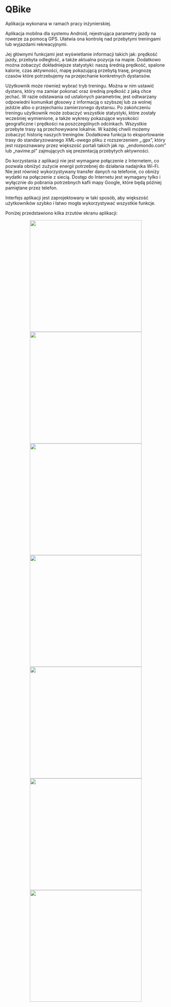 # QBike
Aplikacja wykonana w ramach pracy inżynierskiej.

Aplikacja mobilna dla systemu Android, rejestrująca parametry jazdy na rowerze za pomocą GPS. Ułatwia ona kontrolę nad
przebytymi treningami lub wyjazdami rekreacyjnymi.

Jej głównymi funkcjami jest wyświetlanie informacji takich jak: prędkość jazdy,
przebyta odległość, a także aktualna pozycja na mapie. Dodatkowo można
zobaczyć dokładniejsze statystyki: naszą średnią prędkość, spalone kalorie, czas
aktywności, mapę pokazującą przebytą trasę, prognozę czasów które potrzebujemy
na przejechanie konkretnych dystansów.

Użytkownik może również wybrać tryb treningu. Można w nim ustawić
dystans, który ma zamiar pokonać oraz średnią prędkość z jaką chce jechać. W razie
odstawania od ustalonych parametrów, jest odtwarzany odpowiedni komunikat
głosowy z informacją o szybszej lub za wolnej jeździe albo o przejechaniu
zamierzonego dystansu. Po zakończeniu treningu użytkownik może zobaczyć
wszystkie statystyki, które zostały wcześniej wymienione, a także wykresy
pokazujące wysokości geograficzne i prędkości na poszczególnych odcinkach.
Wszystkie przebyte trasy są przechowywane lokalnie. W każdej chwili
możemy zobaczyć historię naszych treningów. Dodatkowa funkcja
to eksportowanie trasy do standaryzowanego XML-owego pliku
z rozszerzeniem „.gpx”, który jest rozpoznawany przez większość portali takich jak
np. „endomondo.com” lub „navime.pl” zajmujących się prezentacją przebytych
aktywności.

Do korzystania z aplikacji nie jest wymagane połączenie z Internetem,
co pozwala obniżyć zużycie energii potrzebnej do działania nadajnika Wi-Fi.
Nie jest również wykorzystywany transfer danych na telefonie, co obniży wydatki
na połączenie z siecią. Dostęp do Internetu jest wymagany tylko i wyłącznie do
pobrania potrzebnych kafli mapy Google, które będą później pamiętane przez
telefon.

Interfejs aplikacji jest zaprojektowany w taki sposób, aby większość użytkowników
szybko i łatwo mogła wykorzystywać wszystkie funkcje.

Poniżej przedstawiono kilka zrzutów ekranu aplikacji:

<p align="center">
  <img width="350" src="https://i.ibb.co/tK5vQ8j/Screenshot-20180122-183415.png">
  <img width="350" src="https://i.ibb.co/TkR8HP7/Screenshot-20180105-173441.png">
  <img width="350" src="https://i.ibb.co/c20Twn1/Screenshot-20180105-174245.png">
  <img width="350" src="https://i.ibb.co/0Kh3r2X/Screenshot-20180105-174333.png">
  <img width="350" src="https://i.ibb.co/2kpqpKg/Screenshot-20180122-183318.png">
  <img width="350" src="https://i.ibb.co/jLYgLKW/Screenshot-20180122-183539.png">
  <img width="350" src="https://i.ibb.co/x3TMrYZ/Screenshot-20180122-185604.png">
</p>


